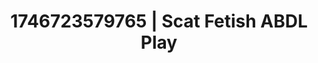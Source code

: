---
categories:
- Roleplay seduction
- Emotion-driven NSFW
- AI-generated
- Afterglow vibes
- ASMR
- Bi-curious stories
- Cosplay
- Hands behind back
image: /assets/images/1746723579765.jpg
layout: post
seo:
  description: Featured content with high-quality Scat Fetish, ABDL Play. HD images
    available.
  keywords: Scat Fetish, ABDL Play
  og_image: /assets/images/1746723579765.jpg
  schema_type: VisualArtwork
tags:
- ABDL Play
- Scat Fetish
- '#1746723579765'
title: 1746723579765 | Scat Fetish ABDL Play
---